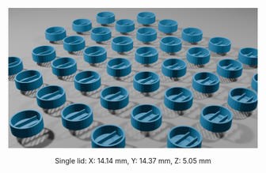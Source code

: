 ![alt text](https://github.com/Tobias-Abele/3DModelsLabware/blob/main/ChannelSlides/Lids/Lids.png)

<p align="center">
Single lid: X: 14.14 mm, Y: 14.37 mm, Z: 5.05 mm
</p>
